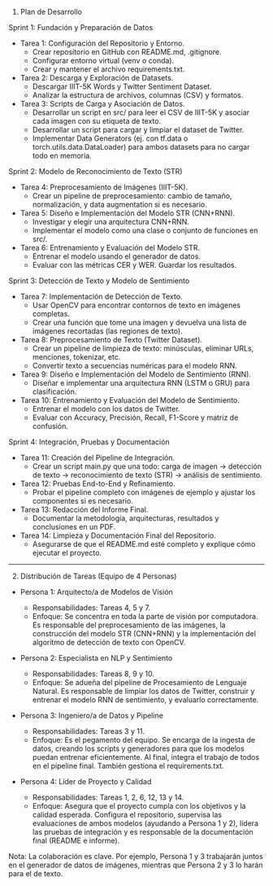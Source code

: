  1. Plan de Desarrollo 

  Sprint 1: Fundación y Preparación de Datos
   * Tarea 1: Configuración del Repositorio y Entorno.
       * Crear repositorio en GitHub con README.md, .gitignore.
       * Configurar entorno virtual (venv o conda).
       * Crear y mantener el archivo requirements.txt.
   * Tarea 2: Descarga y Exploración de Datasets.
       * Descargar IIIT-5K Words y Twitter Sentiment Dataset.
       * Analizar la estructura de archivos, columnas (CSV) y formatos.
   * Tarea 3: Scripts de Carga y Asociación de Datos.
       * Desarrollar un script en src/ para leer el CSV de IIIT-5K y asociar cada imagen con su etiqueta de texto.
       * Desarrollar un script para cargar y limpiar el dataset de Twitter.
       * Implementar Data Generators (ej. con tf.data o torch.utils.data.DataLoader) para ambos datasets para no cargar todo en memoria.


  Sprint 2: Modelo de Reconocimiento de Texto (STR)
   * Tarea 4: Preprocesamiento de Imágenes (IIIT-5K).
       * Crear un pipeline de preprocesamiento: cambio de tamaño, normalización, y data augmentation si es necesario.
   * Tarea 5: Diseño e Implementación del Modelo STR (CNN+RNN).
       * Investigar y elegir una arquitectura CNN+RNN.
       * Implementar el modelo como una clase o conjunto de funciones en src/.
   * Tarea 6: Entrenamiento y Evaluación del Modelo STR.
       * Entrenar el modelo usando el generador de datos.
       * Evaluar con las métricas CER y WER. Guardar los resultados.


  Sprint 3: Detección de Texto y Modelo de Sentimiento
   * Tarea 7: Implementación de Detección de Texto.
       * Usar OpenCV para encontrar contornos de texto en imágenes completas.
       * Crear una función que tome una imagen y devuelva una lista de imágenes recortadas (las regiones de texto).
   * Tarea 8: Preprocesamiento de Texto (Twitter Dataset).
       * Crear un pipeline de limpieza de texto: minúsculas, eliminar URLs, menciones, tokenizar, etc.
       * Convertir texto a secuencias numéricas para el modelo RNN.
   * Tarea 9: Diseño e Implementación del Modelo de Sentimiento (RNN).
       * Diseñar e implementar una arquitectura RNN (LSTM o GRU) para clasificación.
   * Tarea 10: Entrenamiento y Evaluación del Modelo de Sentimiento.
       * Entrenar el modelo con los datos de Twitter.
       * Evaluar con Accuracy, Precisión, Recall, F1-Score y matriz de confusión.


  Sprint 4: Integración, Pruebas y Documentación
   * Tarea 11: Creación del Pipeline de Integración.
       * Crear un script main.py que una todo: carga de imagen -> detección de texto -> reconocimiento de texto (STR) -> análisis de sentimiento.
   * Tarea 12: Pruebas End-to-End y Refinamiento.
       * Probar el pipeline completo con imágenes de ejemplo y ajustar los componentes si es necesario.
   * Tarea 13: Redacción del Informe Final.
       * Documentar la metodología, arquitecturas, resultados y conclusiones en un PDF.
   * Tarea 14: Limpieza y Documentación Final del Repositorio.
       * Asegurarse de que el README.md esté completo y explique cómo ejecutar el proyecto.

  ---

  2. Distribución de Tareas (Equipo de 4 Personas)


   * Persona 1: Arquitecto/a de Modelos de Visión
       * Responsabilidades: Tareas 4, 5 y 7.
       * Enfoque: Se concentra en toda la parte de visión por computadora. Es responsable del preprocesamiento de las imágenes, la construcción del modelo STR (CNN+RNN) y la implementación del algoritmo de detección
         de texto con OpenCV.


   * Persona 2: Especialista en NLP y Sentimiento
       * Responsabilidades: Tareas 8, 9 y 10.
       * Enfoque: Se adueña del pipeline de Procesamiento de Lenguaje Natural. Es responsable de limpiar los datos de Twitter, construir y entrenar el modelo RNN de sentimiento, y evaluarlo correctamente.


   * Persona 3: Ingeniero/a de Datos y Pipeline
       * Responsabilidades: Tareas 3 y 11.
       * Enfoque: Es el pegamento del equipo. Se encarga de la ingesta de datos, creando los scripts y generadores para que los modelos puedan entrenar eficientemente. Al final, integra el trabajo de todos en el pipeline final. También gestiona el requirements.txt.


   * Persona 4: Líder de Proyecto y Calidad
       * Responsabilidades: Tareas 1, 2, 6, 12, 13 y 14.
       * Enfoque: Asegura que el proyecto cumpla con los objetivos y la calidad esperada. Configura el repositorio, supervisa las evaluaciones de ambos modelos (ayudando a Persona 1 y 2), lidera las pruebas de integración y es responsable de la documentación final (README e informe).

  Nota: La colaboración es clave. Por ejemplo, Persona 1 y 3 trabajarán juntos en el generador de datos de imágenes, mientras que Persona 2 y 3 lo harán para el de texto.

